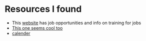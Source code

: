 # Resources I found

- This [website](https://www.neurodiversityhub.org/des) has job opportunities and info on training for jobs
- [This one seems cool too](https://www.neurodiversitynetwork.net/)
- [calender](https://www.ndnet.org/events/)